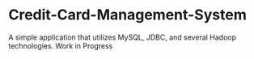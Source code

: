 # Credit-Card-Management-System
A simple application that utilizes MySQL, JDBC, and several Hadoop technologies. 
Work in Progress 
